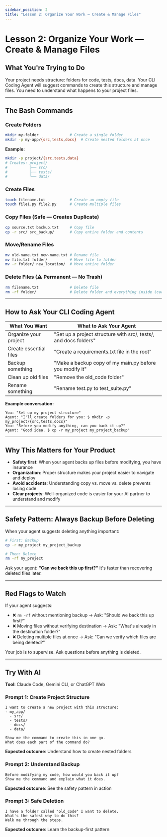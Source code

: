 ```yaml
---
sidebar_position: 2
title: "Lesson 2: Organize Your Work — Create & Manage Files"
---
```


# Lesson 2: Organize Your Work — Create & Manage Files

## What You're Trying to Do

Your project needs structure: folders for code, tests, docs, data. Your CLI Coding Agent will suggest commands to create this structure and manage files. You need to understand what happens to your project files.

---

## The Bash Commands

### Create Folders
```bash
mkdir my-folder              # Create a single folder
mkdir -p my-app/{src,tests,docs}  # Create nested folders at once
```

**Example:**
```bash
mkdir -p project/{src,tests,data}
# Creates: project/
#          ├── src/
#          ├── tests/
#          └── data/
```

### Create Files
```bash
touch filename.txt           # Create an empty file
touch file1.py file2.py      # Create multiple files
```

### Copy Files (Safe — Creates Duplicate)
```bash
cp source.txt backup.txt     # Copy file
cp -r src/ src_backup/       # Copy entire folder and contents
```

### Move/Rename Files
```bash
mv old-name.txt new-name.txt # Rename file
mv file.txt folder/          # Move file to folder
mv -r folder/ new_location/  # Move entire folder
```

### Delete Files (⚠️ Permanent — No Trash)
```bash
rm filename.txt              # Delete file
rm -rf folder/               # Delete folder and everything inside (careful!)
```

---

## How to Ask Your CLI Coding Agent

| What You Want | What to Ask Your Agent |
|---|---|
| Organize your project | "Set up a project structure with src/, tests/, and docs folders" |
| Create essential files | "Create a requirements.txt file in the root" |
| Backup something | "Make a backup copy of my main.py before you modify it" |
| Clean up old files | "Remove the old_code folder" |
| Rename something | "Rename test.py to test_suite.py" |

**Example conversation:**
```
You: "Set up my project structure"
Agent: "I'll create folders for you: $ mkdir -p my_project/{src,tests,docs}"
You: "Before you modify anything, can you back it up?"
Agent: "Good idea. $ cp -r my_project my_project_backup"
```

---

## Why This Matters for Your Product

- **Safety first**: When your agent backs up files before modifying, you have insurance
- **Organization**: Proper structure makes your project easier to navigate and deploy
- **Avoid accidents**: Understanding copy vs. move vs. delete prevents losing code
- **Clear projects**: Well-organized code is easier for your AI partner to understand and modify

---

## Safety Pattern: Always Backup Before Deleting

When your agent suggests deleting anything important:

```bash
# First: Backup
cp -r my_project my_project_backup

# Then: Delete
rm -rf my_project
```

Ask your agent: **"Can we back this up first?"** It's faster than recovering deleted files later.

---

## Red Flags to Watch

If your agent suggests:
- ❌ `rm -rf` without mentioning backup → Ask: "Should we back this up first?"
- ❌ Moving files without verifying destination → Ask: "What's already in the destination folder?"
- ❌ Deleting multiple files at once → Ask: "Can we verify which files are being deleted?"

Your job is to supervise. Ask questions before anything is deleted.

---

## Try With AI

**Tool**: Claude Code, Gemini CLI, or ChatGPT Web

### Prompt 1: Create Project Structure
```
I want to create a new project with this structure:
- my_app/
  - src/
  - tests/
  - docs/
  - data/

Show me the command to create this in one go.
What does each part of the command do?
```

**Expected outcome**: Understand how to create nested folders

### Prompt 2: Understand Backup
```
Before modifying my code, how would you back it up?
Show me the command and explain what it does.
```

**Expected outcome**: See the safety pattern in action

### Prompt 3: Safe Deletion
```
I have a folder called "old_code" I want to delete.
What's the safest way to do this?
Walk me through the steps.
```

**Expected outcome**: Learn the backup-first pattern
